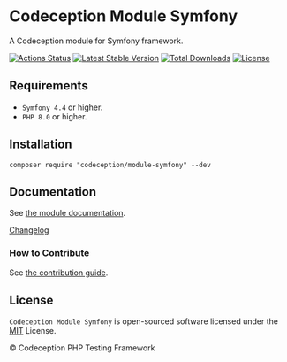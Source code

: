 # Codeception Module Symfony

A Codeception module for Symfony framework.

[![Actions Status](https://github.com/Codeception/module-symfony/workflows/CI/badge.svg)](https://github.com/Codeception/module-symfony/actions)
[![Latest Stable Version](https://poser.pugx.org/codeception/module-symfony/v/stable)](https://github.com/Codeception/module-symfony/releases)
[![Total Downloads](https://poser.pugx.org/codeception/module-symfony/downloads)](https://packagist.org/packages/codeception/module-symfony)
[![License](https://poser.pugx.org/codeception/module-symfony/license)](/LICENSE)

## Requirements

* `Symfony 4.4` or higher.
* `PHP 8.0` or higher.

## Installation

```
composer require "codeception/module-symfony" --dev
```

## Documentation

See [the module documentation](https://codeception.com/docs/modules/Symfony).

[Changelog](https://github.com/Codeception/module-symfony/releases)

### How to Contribute

See [the contribution guide](/CONTRIBUTING.md).

## License

`Codeception Module Symfony` is open-sourced software licensed under the [MIT](/LICENSE) License.

© Codeception PHP Testing Framework
